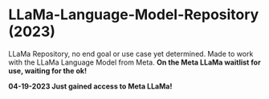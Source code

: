 # LLaMa-Language-Model-Repository (2023)
LLaMa Repository, no end goal or use case yet determined.
Made to work with the LLaMa Language Model from Meta.
**On the Meta LLaMa waitlist for use, waiting for the ok!**


**04-19-2023 Just gained access to Meta LLaMa!**
